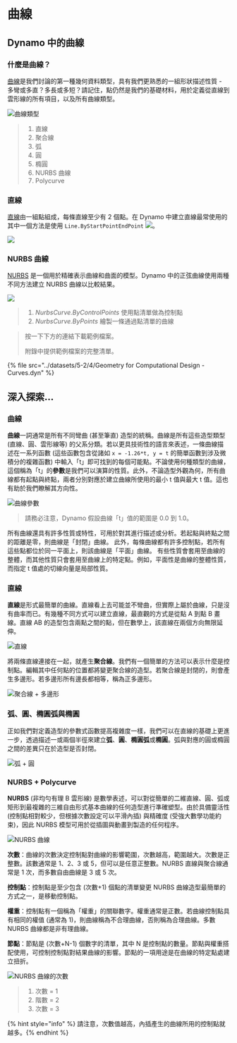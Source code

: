# 曲線

## Dynamo 中的曲線

### 什麼是曲線？

[曲線](5-4\_curves.md#curve)是我們討論的第一種幾何資料類型，具有我們更熟悉的一組形狀描述性質 - 多彎或多直？多長或多短？請記住，點仍然是我們的基礎材料，用於定義從直線到雲形線的所有項目，以及所有曲線類型。

![曲線類型](../images/5-2/4/CurveTypes.jpg)

> 1. 直線
> 2. 聚合線
> 3. 弧
> 4. 圓
> 5. 橢圓
> 6. NURBS 曲線
> 7. Polycurve

### 直線

[直線](5-4\_curves.md#lines)由一組點組成，每條直線至少有 2 個點。在 Dynamo 中建立直線最常使用的其中一個方法是使用 `Line.ByStartPointEndPoint` ![](./images/5-2/4/Linebystartpointendpoint.jpg)。

![](../images/5-2/4/curves-linebystartpointendpoint.jpg)

### NURBS 曲線

[NURBS](5-4\_curves.md#nurbs-+-polycurves) 是一個用於精確表示曲線和曲面的模型。Dynamo 中的正弦曲線使用兩種不同方法建立 NURBS 曲線以比較結果。

![](../images/5-2/4/curves-NurbsCurves.jpg)

> 1. _NurbsCurve.ByControlPoints_ 使用點清單做為控制點
> 2. _NurbsCurve.ByPoints_ 繪製一條通過點清單的曲線

> 按一下下方的連結下載範例檔案。
>
> 附錄中提供範例檔案的完整清單。

{% file src="../datasets/5-2/4/Geometry for Computational Design - Curves.dyn" %}

## 深入探索...

### 曲線

**曲線**一詞通常是所有不同彎曲 (甚至筆直) 造型的統稱。曲線是所有這些造型類型 (直線、圓、雲形線等) 的父系分類。若以更具技術性的語言來表述，一條曲線描述在一系列函數 (這些函數包含從諸如 `x = -1.26*t, y = t` 的簡單函數到涉及微積分的複雜函數) 中輸入「t」即可找到的每個可能點。不論使用何種類型的曲線，這個稱為「t」的**參數**是我們可以演算的性質。此外，不論造型外觀為何，所有曲線都有起點與終點，兩者分別對應於建立曲線所使用的最小 t 值與最大 t 值。這也有助於我們瞭解其方向性。

![曲線參數](../images/5-2/4/CurveParameter.jpg)

> 請務必注意，Dynamo 假設曲線「t」值的範圍是 0.0 到 1.0。

所有曲線還具有許多性質或特性，可用於對其進行描述或分析。若起點與終點之間的距離是零，則曲線是「封閉」曲線。 此外，每條曲線都有許多控制點，若所有這些點都位於同一平面上，則該曲線是「平面」曲線。 有些性質會套用至曲線的整體，而其他性質只會套用至曲線上的特定點。例如，平面性是曲線的整體性質，而指定 t 值處的切線向量是局部性質。

### 直線

**直線**是形式最簡單的曲線。直線看上去可能並不彎曲，但實際上屬於曲線，只是沒有曲率而已。有幾種不同方式可以建立直線，最直觀的方式是從點 A 到點 B 畫線。直線 AB 的造型包含兩點之間的點，但在數學上，該直線在兩個方向無限延伸。

![直線](../images/5-2/4/Line.jpg)

將兩條直線連接在一起，就產生**聚合線**。我們有一個簡單的方法可以表示什麼是控制點。編輯其中任何點的位置都將變更聚合線的造型。若聚合線是封閉的，則會產生多邊形。若多邊形所有邊長都相等，稱為正多邊形。

![聚合線 + 多邊形](../images/5-2/4/Polyline.jpg)

### 弧、圓、橢圓弧與橢圓

正如我們對定義造型的參數式函數提高複雜度一樣，我們可以在直線的基礎上更進一步，透過描述一或兩個半徑來建立**弧**、**圓**、**橢圓弧**或**橢圓**。弧與對應的圓或橢圓之間的差異只在於造型是否封閉。

![弧 + 圓](../images/5-2/4/Arcs+Circles.jpg)

### NURBS + Polycurve

**NURBS** (非均勻有理 B 雲形線) 是數學表述，可以對從簡單的二維直線、圓、弧或矩形到最複雜的三維自由形式基本曲線的任何造型進行準確塑型。由於具備靈活性 (控制點相對較少，但根據次數設定可以平滑內插) 與精確度 (受強大數學功能約束)，因此 NURBS 模型可用於從插圖與動畫到製造的任何程序。

![NURBS 曲線](../images/5-2/4/NURBScurve.jpg)

**次數**：曲線的次數決定控制點對曲線的影響範圍，次數越高，範圍越大。次數是正整數。該數通常是 1、2、3 或 5，但可以是任意正整數。NURBS 直線與聚合線通常是 1 次，而多數自由曲線是 3 或 5 次。

**控制點**：控制點是至少包含 (次數+1) 個點的清單變更 NURBS 曲線造型最簡單的方式之一，是移動控制點。

**權重**：控制點有一個稱為「權重」的關聯數字。權重通常是正數。若曲線控制點具有相同的權值 (通常為 1)，則曲線稱為不合理曲線，否則稱為合理曲線。多數 NURBS 曲線都是非有理曲線。

**節點**：節點是 (次數+N-1) 個數字的清單，其中 N 是控制點的數量。節點與權重搭配使用，可控制控制點對結果曲線的影響。節點的一項用途是在曲線的特定點處建立扭折。

![NURBS 曲線的次數](../images/5-2/4/NURBScurve\_Degree.jpg)

> 1. 次數 = 1
> 2. 階數 = 2
> 3. 次數 = 3

{% hint style="info" %} 請注意，次數值越高，內插產生的曲線所用的控制點就越多。{% endhint %}
